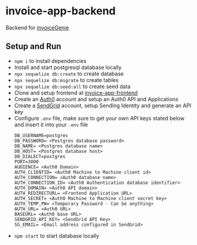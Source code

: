 # invoice-app-backend

Backend for [invoiceGenie](https://github.com/hWeitian/invoice-app-frontend)

## Setup and Run

- `npm i` to install dependencies
- Install and start postgresql database locally
- `npx sequelize db:create` to create database
- `npx sequelize db:migrate` to create tables
- `npx sequelize db:seed:all` to create seed data
- Clone and setup frontend at [invoice-app-frontend](https://github.com/hWeitian/invoice-app-frontend)
- Create an [Auth0](https://auth0.com/) account and setup an Auth0 API and Applications
- Create a [SendGrid](https://sendgrid.com/) account, setup Sending Identity and generate an API key
- Configure `.env` file, make sure to get your own API keys stated below and insert it into your `.env` file
  ```
  DB_USERNAME=postgres
  DB_PASSWORD= <Postgres database password>
  DB_NAME= <Postgres database name>
  DB_HOST= <Postgres database host>
  DB_DIALECT=postgres
  PORT=3000
  AUDIENCE= <Auth0 Domain>
  AUTH_CLIENTID= <Auth0 Machine to Machine client id>
  AUTH_CONNECTION= <Auth0 database name>
  AUTH_CONNECTION_ID= <Auth0 Authentication database identifier>
  AUTH_DOMAIN= <Auth0 API domain>
  AUTH_REDIRECTURL= <Frontend Application URL>
  AUTH_SECRET= <Auth0 Machine to Machine client secret key>
  AUTH_TEMP_PW= <Temporary Password - Can be anything>
  AUTH_URL= <Auth0 URL>
  BASEURL= <Auth0 base URL>
  SENDGRID_API_KEY= <SendGrid API Key>
  SG_EMAIL= <Email address configured in SendGrid>
  ```
- `npm start` to start database locally
